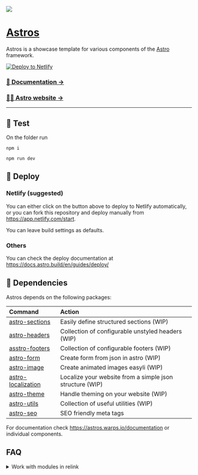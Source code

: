 <a href="https://astro.build">
  <img src="https://raw.githubusercontent.com/withastro/astro/main/assets/social/banner.svg" />
</a>

# [Astros](https://astros.warps.io)

Astros is a showcase template for various components of the [Astro](https://astro.build) framework.

[![Deploy to Netlify](https://www.netlify.com/img/deploy/button.svg)](https://app.netlify.com/start/deploy?repository=https://github.com/warpsio/astros)

### [📘 Documentation →](https://astros.warps.io/documentation)

### [🧑‍🚀 Astro website →](https://astro.build/)

---

## 🧪 Test

On the folder run

`npm i`

`npm run dev`

## 🚀 Deploy

### Netlify (suggested)

You can either click on the button above to deploy to Netlify automatically, or you can fork this repository and deploy manually from https://app.netlify.com/start.

You can leave build settings as defaults.

### Others

You can check the deploy documentation at https://docs.astro.build/en/guides/deploy/

## 🧞 Dependencies

Astros depends on the following packages:

| Command                                                             | Action                                                   |
| :------------------------------------------------------------------ | :------------------------------------------------------- |
| [astro-sections](https://github.com/warpsio/astro-sections)         | Easily define structured sections (WIP)                  |
| [astro-headers](https://github.com/warpsio/astro-headers)           | Collection of configurable unstyled headers (WIP)        |
| [asstro-footers](https://github.com/warpsio/astro-footers)          | Collection of configurable footers (WIP)                 |
| [astro-form](https://github.com/warpsio/astro-form)                 | Create form from json in astro (WIP)                     |
| [astro-image](https://github.com/warpsio/astro-image)               | Create animated images easyli (WIP)                      |
| [astro-localization](https://github.com/warpsio/astro-localization) | Localize your website from a simple json structure (WIP) |
| [astro-theme](https://github.com/warpsio/astro-theme)               | Handle theming on your website (WIP)                     |
| [astro-utils](https://github.com/warpsio/astro-utils)               | Collection of useful utilities (WIP)                     |
| [astro-seo](https://github.com/jonasmerlin/astro-seo)               | SEO friendly meta tags                                   |

For documentation check https://astros.warps.io/documentation or individual components.

## FAQ

<details>
  <summary>Work with modules in relink</summary>
  This is helful if you want to apply some changes to various modules while you are working on the website.

To do so you have to go into each module and run

```
npm link
```

then in the main website folder run

```
npm link astro-blog astro-form astro-footers astro-headers astro-image astro-localization astro-lottie astro-sections astro-theme astro-utils
```

</details>
